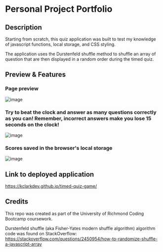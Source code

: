 # Personal Project Portfolio

## Description

Starting from scratch, this quiz application was built to test my knowledge of javascript functions, local storage, and CSS styling. 

The application uses the Durstenfeld shuffle method to shuffle an array of question that are then displayed in a random order during the timed quiz. 

## Preview & Features

### Page preview

![image](https://github.com/KClarkDev/timed-quiz-game/assets/60265279/22c809b9-cb43-4799-848d-f442a57ecb71)



### Try to beat the clock and answer as many questions correctly as you can! Remember, incorrect answers make you lose 15 seconds on the clock!

![image](https://github.com/KClarkDev/timed-quiz-game/assets/60265279/692c6bc8-e1f4-4073-a00c-9d2e729791ef)


### Scores saved in the browser's local storage

![image](https://github.com/KClarkDev/timed-quiz-game/assets/60265279/772e0fbc-6c12-4ef2-b035-5f9923824834)



## Link to deployed application

https://kclarkdev.github.io/timed-quiz-game/

## Credits

This repo was created as part of the University of Richmond Coding Bootcamp coursework.

Durstenfeld shuffle (aka Fisher-Yates modern shuffle algorithm) algorithm code was found on StackOverflow:
https://stackoverflow.com/questions/2450954/how-to-randomize-shuffle-a-javascript-array
 



